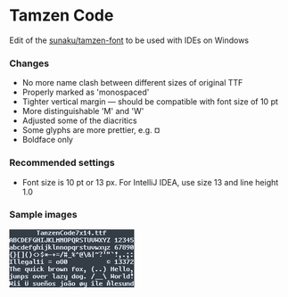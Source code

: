 # Tamzen Code
Edit of the [sunaku/tamzen-font](https://github.com/sunaku/tamzen-font) to be used with IDEs on Windows

### Changes
- No more name clash between different sizes of original TTF
- Properly marked as 'monospaced'
- Tighter vertical margin — should be compatible with font size of 10 pt
- More distinguishable 'M' and 'W'
- Adjusted some of the diacritics
- Some glyphs are more prettier, e.g. ¤
- Boldface only

### Recommended settings
- Font size is 10 pt or 13 px. For IntelliJ IDEA, use size 13 and line height 1.0

### Sample images
![sample](sample.png)